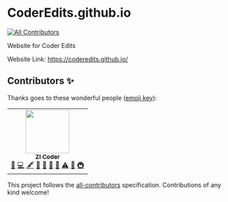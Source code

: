 # CoderEdits.github.io
<!-- ALL-CONTRIBUTORS-BADGE:START - Do not remove or modify this section -->
[![All Contributors](https://img.shields.io/badge/all_contributors-1-orange.svg?style=flat-square)](#contributors-)
<!-- ALL-CONTRIBUTORS-BADGE:END -->
Website for Coder Edits


Website Link: https://coderedits.github.io/


## Contributors ✨

Thanks goes to these wonderful people ([emoji key](https://allcontributors.org/docs/en/emoji-key)):

<!-- ALL-CONTRIBUTORS-LIST:START - Do not remove or modify this section -->
<!-- prettier-ignore-start -->
<!-- markdownlint-disable -->
<table>
  <tr>
    <td align="center"><a href="https://zi-youtuber.github.io/My-Website-1/"><img src="https://avatars.githubusercontent.com/u/82158378?v=4?s=100" width="100px;" alt=""/><br /><sub><b>ZI Coder</b></sub></a><br /><a href="https://github.com/CoderEdits/CoderEdits.github.io/issues?q=author%3AZI-Youtuber" title="Bug reports">🐛</a> <a href="https://github.com/CoderEdits/CoderEdits.github.io/commits?author=ZI-Youtuber" title="Code">💻</a> <a href="#content-ZI-Youtuber" title="Content">🖋</a> <a href="https://github.com/CoderEdits/CoderEdits.github.io/commits?author=ZI-Youtuber" title="Documentation">📖</a> <a href="#design-ZI-Youtuber" title="Design">🎨</a> <a href="#ideas-ZI-Youtuber" title="Ideas, Planning, & Feedback">🤔</a> <a href="#projectManagement-ZI-Youtuber" title="Project Management">📆</a> <a href="https://github.com/CoderEdits/CoderEdits.github.io/commits?author=ZI-Youtuber" title="Tests">⚠️</a> <a href="#maintenance-ZI-Youtuber" title="Maintenance">🚧</a> <a href="#infra-ZI-Youtuber" title="Infrastructure (Hosting, Build-Tools, etc)">🚇</a></td>
  </tr>
</table>

<!-- markdownlint-restore -->
<!-- prettier-ignore-end -->

<!-- ALL-CONTRIBUTORS-LIST:END -->

This project follows the [all-contributors](https://github.com/all-contributors/all-contributors) specification. Contributions of any kind welcome!
